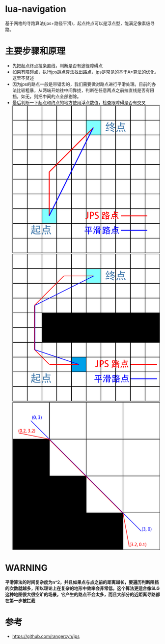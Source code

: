 # lua-navigation
基于网格的寻路算法(jps+路径平滑)，起点终点可以是浮点型，能满足像素级寻路。

# 主要步骤和原理
+ 先把起点终点拉条直线，判断是否有途径障碍点
+ 如果有障碍点，执行jps跳点算法找出路点，jps是常见的基于A*算法的优化，这里不赘述
+ 因为jps的路点一般是带锯齿的，我们需要做对路点进行平滑处理。目前的办法比较粗暴，从两端开始往中间靠拢，判断在任意两点之前拉直线是否有阻挡，如无，则把中间的点全部剔除。
+ 最后判断一下起点和终点的地方使用浮点数值，检查跟障碍是否有交叉
![](images/md1.png)
![](images/md2.png)
![](images/md3.png)

# WARNING
__平滑算法的时间复杂度为n^2，并且如果点与点之前的距离越长，要遍历判断阻挡的次数就越多，所以理论上在复杂的地形中效率会非常低。这个算法更适合像SLG这种地图很大很空旷的场景，它产生的路点不会太多，而且大部分的近距离寻路都在第一步被拦截__

# 参考
+ https://github.com/rangercyh/jps
